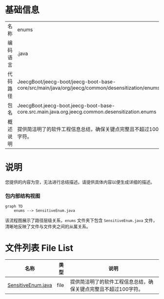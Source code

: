 # 基础信息

|      |      |
|------|------|
| 名称 | enums |
| 编码语言 | .java |
| 代码路径 | JeecgBoot/jeecg-boot/jeecg-boot-base-core/src/main/java/org/jeecg/common/desensitization/enums |
| 包名 | JeecgBoot.jeecg-boot.jeecg-boot-base-core.src.main.java.org.jeecg.common.desensitization.enums |
| 概述说明 | 提供简洁明了的软件工程信息总结，确保关键点完整且不超过100字符。 |

# 说明

您提供的内容为空，无法进行总结描述。请提供具体内容以便生成详细的描述。


### 包内部结构视图

```mermaid
graph TD
    enums --> SensitiveEnum.java
```

该流程图展示了路径层级关系，`enums` 文件夹下包含 `SensitiveEnum.java` 文件，清晰地反映了文件与文件夹之间的从属关系。

# 文件列表 File List

| 名称   | 类型  | 说明 |
|-------|------|-------------|
| [SensitiveEnum.java](SensitiveEnum.md) | file | 提供简洁明了的软件工程信息总结，确保关键点完整且不超过100字符。 |


